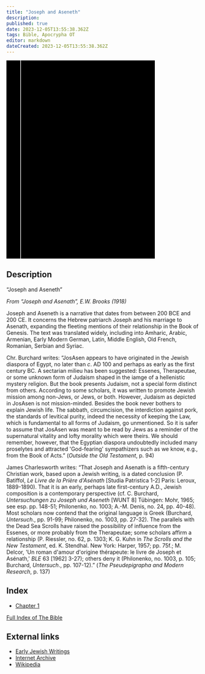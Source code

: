 ```yaml
---
title: "Joseph and Aseneth"
description: 
published: true
date: 2023-12-05T13:55:38.362Z
tags: Bible, Apocrypha OT
editor: markdown
dateCreated: 2023-12-05T13:55:38.362Z
---
```


<div class="urantiapedia-book-front urantiapedia-book-apocrypha">
<svg xmlns="http://www.w3.org/2000/svg"
	width="102.6mm" height="136.8mm"
	viewBox="0 0 102.6 136.8" version="1.1">
	<g transform="translate(-7,-5)">
		<rect width="9.6" height="136.8" x="7" y="5" />
		<rect width="96.9" height="136.8" x="17" y="5" />
		<text style="font-size:5px" x="61" y="22">APOCRYPHA</text>
		<text style="font-size:4px" x="61" y="130">James H. Charlesworth</text>
		<text style="font-size:3px" x="61" y="135">The Old Testament Pseudepigrapha, Vol. 2, 1985</text>
		<text style="font-size:9px" x="61" y="60">Joseph and Aseneth</text>
	</g>
</svg>
</div>

## Description

“Joseph and Aseneth”

_From “Joseph and Asenath”,  E.W. Brooks (1918)_

Joseph and Aseneth is a narrative that dates from between 200 BCE and 200 CE. It concerns the Hebrew patriarch Joseph and his marriage to Asenath, expanding the fleeting mentions of their relationship in the Book of Genesis. The text was translated widely, including into Amharic, Arabic, Armenian, Early Modern German, Latin, Middle English, Old French, Romanian, Serbian and Syriac.

Chr. Burchard writes: “JosAsen appears to have originated in the Jewish diaspora of Egypt, no later than _c_. AD 100 and perhaps as early as the first century BC. A sectarian milieu has been suggested: Essenes, Therapeutae, or some unknown form of Judaism shaped in the iamge of a hellenistic mystery religion. But the book presents Judaism, not a special form distinct from others. According to some scholars, it was written to promote Jewish mission among non-Jews, or Jews, or both. However, Judaism as depicted in JosAsen is not mission-minded. Besides the book never bothers to explain Jewish life. The sabbath, circumcision, the interdiction against pork, the standards of levitical purity, indeed the necessity of keeping the Law, which is fundamental to all forms of Judaism, go unmentioned. So it is safer to assume that JosAsen was meant to be read by Jews as a reminder of the supernatural vitality and lofty morality which were theirs. We should remember, however, that the Egyptian diaspora undoubtedly included many proselytes and attracted 'God-fearing' sympathizers such as we know, e.g., from the Book of Acts.” (_Outside the Old Testament_, p. 94)

James Charlesworth writes: “That Joseph and Asenath is a fifth-century Christian work, based upon a Jewish writing, is a dated conclusion (P. Batiffol, _Le Livre de la Prière d'Asénath_ \[Studia Patristica 1-2\] Paris: Leroux, 1889-1890). That it is an early, perhaps late first-century A.D., Jewish composition is a contemporary perspective (cf. C. Burchard, _Untersuchungen zu Joseph und Aseneth_ \[WUNT 8\] Tübingen: Mohr, 1965; see esp. pp. 148-51; Philonenko, no. 1003; A.-M. Denis, no. 24, pp. 40-48). Most scholars now contend that the original language is Greek (Burchard, _Untersuch_., pp. 91-99; Philonenko, no. 1003, pp. 27-32). The parallels with the Dead Sea Scrolls have raised the possibility of influence from the Essenes, or more probably from the Therapeutae; some scholars affirm a relationship (P. Riessler, no. 62, p. 1303; K. G. Kuhn in _The Scrolls and the New Testament_, ed. K. Stendhal. New York: Harper, 1957; pp. 75f.; M. Delcor, 'Un roman d'amour d'origine thérapeute: le livre de Joseph et Asénath,' _BLE_ 63 \[1962\] 3-27); others deny it (Philonenko, no. 1003, p. 105; Burchard, _Untersuch_., pp. 107-12).” (_The Pseudepigrapha and Modern Research_, p. 137)

## Index

- [Chapter 1](/en/Bible/Prayer_of_Jacob/1)




[Full Index of The Bible](/en/index/bible)

## External links

- [Early Jewish Writings](https://www.earlyjewishwritings.com/aseneth.html)
- [Internet Archive](https://archive.org/details/josephasenathcon00broo/page/n3/mode/2up?view=theater)
- [Wikipedia](https://en.wikipedia.org/wiki/Joseph_and_Aseneth)